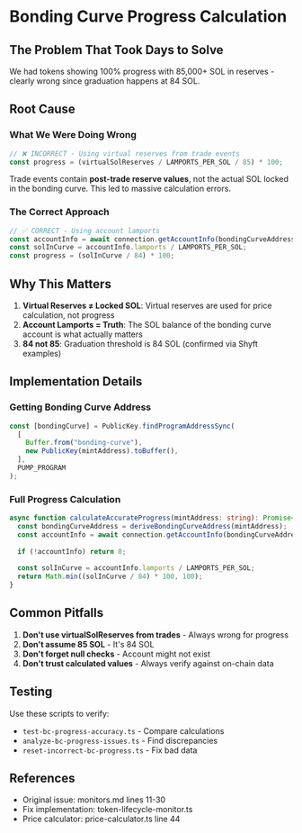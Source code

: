 # Bonding Curve Progress Calculation

## The Problem That Took Days to Solve

We had tokens showing 100% progress with 85,000+ SOL in reserves - clearly wrong since graduation happens at 84 SOL.

## Root Cause

### What We Were Doing Wrong
```typescript
// ❌ INCORRECT - Using virtual reserves from trade events
const progress = (virtualSolReserves / LAMPORTS_PER_SOL / 85) * 100;
```

Trade events contain **post-trade reserve values**, not the actual SOL locked in the bonding curve. This led to massive calculation errors.

### The Correct Approach
```typescript
// ✅ CORRECT - Using account lamports
const accountInfo = await connection.getAccountInfo(bondingCurveAddress);
const solInCurve = accountInfo.lamports / LAMPORTS_PER_SOL;
const progress = (solInCurve / 84) * 100;
```

## Why This Matters

1. **Virtual Reserves ≠ Locked SOL**: Virtual reserves are used for price calculation, not progress
2. **Account Lamports = Truth**: The SOL balance of the bonding curve account is what actually matters
3. **84 not 85**: Graduation threshold is 84 SOL (confirmed via Shyft examples)

## Implementation Details

### Getting Bonding Curve Address
```typescript
const [bondingCurve] = PublicKey.findProgramAddressSync(
  [
    Buffer.from("bonding-curve"),
    new PublicKey(mintAddress).toBuffer(),
  ],
  PUMP_PROGRAM
);
```

### Full Progress Calculation
```typescript
async function calculateAccurateProgress(mintAddress: string): Promise<number> {
  const bondingCurveAddress = deriveBondingCurveAddress(mintAddress);
  const accountInfo = await connection.getAccountInfo(bondingCurveAddress);
  
  if (!accountInfo) return 0;
  
  const solInCurve = accountInfo.lamports / LAMPORTS_PER_SOL;
  return Math.min((solInCurve / 84) * 100, 100);
}
```

## Common Pitfalls

1. **Don't use virtualSolReserves from trades** - Always wrong for progress
2. **Don't assume 85 SOL** - It's 84 SOL
3. **Don't forget null checks** - Account might not exist
4. **Don't trust calculated values** - Always verify against on-chain data

## Testing

Use these scripts to verify:
- `test-bc-progress-accuracy.ts` - Compare calculations
- `analyze-bc-progress-issues.ts` - Find discrepancies
- `reset-incorrect-bc-progress.ts` - Fix bad data

## References
- Original issue: monitors.md lines 11-30
- Fix implementation: token-lifecycle-monitor.ts
- Price calculator: price-calculator.ts line 44